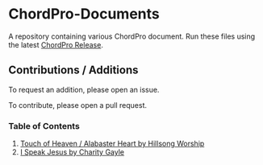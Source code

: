 # ChordPro-Documents
A repository containing various ChordPro document. Run these files using the latest [ChordPro Release](https://github.com/ChordPro/chordpro/releases).

## Contributions / Additions
To request an addition, please open an issue.

To contribute, please open a pull request.

### Table of Contents
1. [Touch of Heaven / Alabaster Heart by Hillsong Worship](https://github.com/codepip2007/ChordPro-Documents/blob/main/Touch_Of_Heaven__Alabaster_Heart.cho)
2. [I Speak Jesus by Charity Gayle](https://github.com/codepip2007/ChordPro-Documents/blob/main/I_Speak_Jesus.cho)
